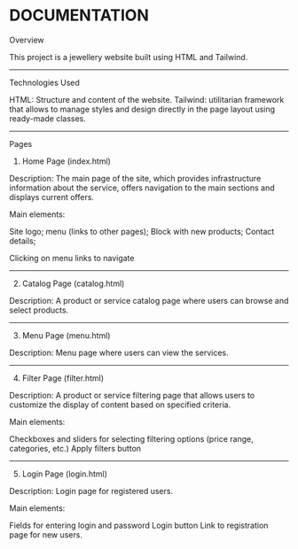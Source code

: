 # DOCUMENTATION

Overview

This project is a jewellery website built using HTML and Tailwind. 

---

Technologies Used

HTML: Structure and content of the website. 
Tailwind: utilitarian framework that allows to manage styles and design directly in the page layout using ready-made classes.

---

Pages

1. Home Page (index.html)

Description:
The main page of the site, which provides infrastructure information about the service, offers navigation to the main sections and displays current offers.

Main elements:

Site logo;
menu (links to other pages);
Block with new products;
Contact details;

Clicking on menu links to navigate

___

2. Catalog Page (catalog.html)

Description:
A product or service catalog page where users can browse and select products.

___

3. Menu Page (menu.html)

Description:
Menu page where users can view the services.

___

4. Filter Page (filter.html)

Description:
A product or service filtering page that allows users to customize the display of content based on specified criteria.

Main elements:

Checkboxes and sliders for selecting filtering options (price range, categories, etc.)
Apply filters button

___

5. Login Page (login.html)

Description:
Login page for registered users.

Main elements:

Fields for entering login and password
Login button
Link to registration page for new users.